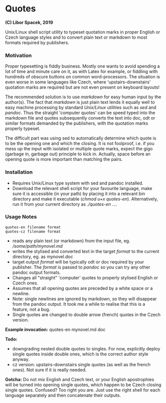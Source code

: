 # Quotes
**(C) Libor Spacek, 2019**

Unix/Linux shell script utility to typeset quotation marks in proper English or Czech language styles and to convert plain text or markdown to most formats required by publishers.

### Motivation
Proper typesetting is fiddly business. Mostly one wants to avoid spending a lot of time and minute care on it, as with Latex  for example, or fiddling with hundreds of obscure buttons on common word-processors. The situation is even worse in some languages like Czech, where 'upstairs-downstairs' quotation marks are required but are not even present on keyboard layouts!

The recommended solution is to use *markdown* for easy  human input by the author(s). The fact that *markdown* is just plain text lends it equally well to easy machine processing by standard *Unix/Linux* utilities such as *sed* and *pandoc*. Thus the straight 'computer quotes' can be speed typed into the markdown file and quotes subsequently converts the text  into doc, odt or similar formats demanded by the publishers, with the quotation marks properly typeset. 

The difficult part was using sed to automatically determine which quote is to be the opening one and which the closing. It is not foolproof, i.e. if you mess up the input with isolated or multiple quote marks, expect the gigo (garbage in, garbage out) principle to kick in. Actually, space before an opening quote is more important than matching the pairs.

### Installation
- Requires  Unix/Linux type system with sed and pandoc installed. 
- Download the relevant shell script for your favourite language, make sure it is accessible (in your path) by placing it into a relevant bin directory and make it executable (*chmod u+x quotes-en*). Alternatively, run it from your current directory as *./quotes-en ...*.

### Usage Notes
	quotes-en filename format
	quotes-cz filename format
- reads any plain text (or markdown) from the input file, eg. */some/path/mynovel.md*
- writes the stylised and converted text in the target *format* to the current directory, eg. as mynovel.doc
- target output *format* will be typically odt or doc required by your publisher. The *format* is passed to *pandoc* so you can try any other pandoc output formats.
- Changes all "straight" 'computer' quotes to properly stylised English or Czech ones.
- Assumes that all opening quotes are preceded by a white space or a newline. 
- Note: single newlines are ignored by markdown, so they will disappear from the pandoc output. It took me a while to realise that this is a feature, not a bug.
- Single quotes are changed to double arrow (french) quotes in the Czech version.

**Example invocation:** quotes-en mynovel.md doc

**Todo:** 

- downgrading nested double quotes to singles. For now, explicitly deploy single quotes inside double ones, which is the correct author style anyway.
- cz version: upstairs-downstairs single quotes (as well as the french ones). Not sure if it is really needed.

**Gotcha:** Do not mix English and Czech text, or your English apostrophies will be turned into opening single quotes, which happen to be Czech closing single quotes. Confused? Too right you are. Just use the right shell for each language separately and then concatenate their outputs.